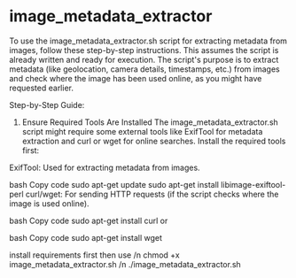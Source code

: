 # image_metadata_extractor
To use the image_metadata_extractor.sh script for extracting metadata from images, follow these step-by-step instructions. This assumes the script is already written and ready for execution. The script's purpose is to extract metadata (like geolocation, camera details, timestamps, etc.) from images and check where the image has been used online, as you might have requested earlier.

Step-by-Step Guide:
1. Ensure Required Tools Are Installed
The image_metadata_extractor.sh script might require some external tools like ExifTool for metadata extraction and curl or wget for online searches. Install the required tools first:

ExifTool: Used for extracting metadata from images.

bash
Copy code
sudo apt-get update
sudo apt-get install libimage-exiftool-perl
curl/wget: For sending HTTP requests (if the script checks where the image is used online).

bash
Copy code
sudo apt-get install curl
or

bash
Copy code
sudo apt-get install wget

install requirements first then use /n
chmod +x image_metadata_extractor.sh /n
./image_metadata_extractor.sh




